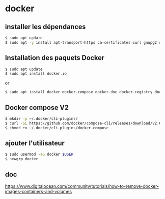 # docker

## installer les dépendances

```sh
$ sudo apt update
$ sudo apt -y install apt-transport-https ca-certificates curl gnupg2 software-properties-common
```

## Installation des paquets Docker

```sh
$ sudo apt update
$ sudo apt install docker.io
```

or

```sh
$ sudo apt install docker docker-compose docker-doc docker-registry docker.io
```
## Docker compose V2

```bash
$ mkdir -p ~/.docker/cli-plugins/
$ curl -SL https://github.com/docker/compose-cli/releases/download/v2.0.0-rc.1/docker-compose-linux-amd64 -o ~/.docker/cli-plugins/docker-compose
$ chmod +x ~/.docker/cli-plugins/docker-compose
```

## ajouter l'utilisateur

```sh
$ sudo usermod -aG docker $USER
$ newgrp docker
```

## doc

https://www.digitalocean.com/community/tutorials/how-to-remove-docker-images-containers-and-volumes
